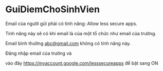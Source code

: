 # GuiDiemChoSinhVien

Email của người gửi phải có tính năng: Allow less secure apps.

Tính năng này sẽ có khi email là của một tổ chức như email của trường.

Email bình thường abc@gmail.com không có tính năng này.

Đăng nhập email của trường và

vào đây https://myaccount.google.com/lesssecureapps để bật sang ON
